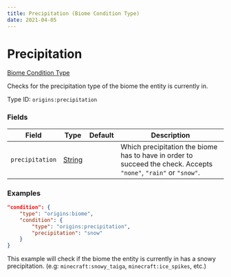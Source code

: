 ```yaml
---
title: Precipitation (Biome Condition Type)
date: 2021-04-05
---
```


# Precipitation

[Biome Condition Type](../biome_condition_types.md)

Checks for the precipitation type of the biome the entity is currently in.

Type ID: `origins:precipitation`


### Fields

Field  | Type | Default | Description
-------|------|---------|-------------
`precipitation` | [String](../data_types/string.md) | |  Which precipitation the biome has to have in order to succeed the check. Accepts `"none"`, `"rain"` or `"snow"`.


### Examples

```json
"condition": {
    "type": "origins:biome",
    "condition": {
        "type": "origins:precipitation",
        "precipitation": "snow"
    }
}
```

This example will check if the biome the entity is currently in has a snowy precipitation. (e.g: `minecraft:snowy_taiga`, `minecraft:ice_spikes`, etc.)
